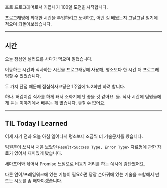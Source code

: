 프로 프로그래머로서 거듭나기 100일 도전을 시작합니다.

프로그래밍에 최대한 시간을 투입하려고 노력하고,
어떤 걸 배웠는지 그날그날 일기에 적으며 되돌아보겠습니다.

---

## 시간

오늘 점심엔 샐러드를 사다가 먹으며 일했습니다.

이동하는 시간과 식사하는 시간을 프로그래밍에 사용해,
평소보다 한 시간 더 프로그래밍할 수 있었습니다.

두 가지 단점 때문에 점심식사코딩은 1주일에 1~2회만 하려 합니다.

하나. 허겁지겁 식사를 하게 돼서 소화기에 안 좋을 것 같아요.
둘. 식사 시간에 팀원들에게 듣는 이야기에서 배우는 게 많습니다. 놓칠 수 없어요.

---

## TIL Today I Learned

어제 자기 전과 오늘 아침 일어나서 평소보다 조금씩 더 기술문서를 봤습니다.

팀원분이 쓰셔서 처음 보았던 `Result<Success Type, Error Type>` 자료형에 관한 자료가 있어서 재미있게 봤습니다.

세마포어와 섞어서 Promise 느낌으로 비동기 처리를 하는 예시에 감탄했어요.

다른 언어/프레임워크에 있는 기능이 필요하면 당장 손아귀에 있는 기술을 조합해서 만드는 시도를 좀 해봐야겠습니다.

